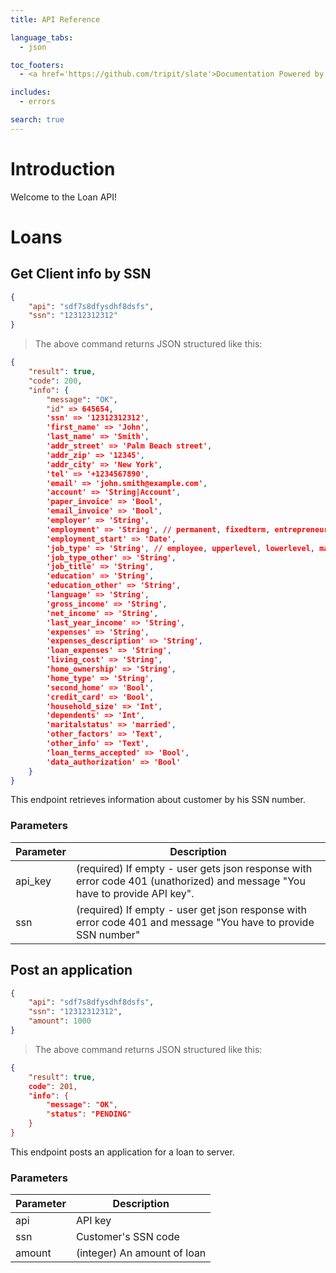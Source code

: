 ```yaml
---
title: API Reference

language_tabs:
  - json

toc_footers:
  - <a href='https://github.com/tripit/slate'>Documentation Powered by Slate</a>

includes:
  - errors

search: true
---
```


# Introduction

Welcome to the Loan API!

# Loans

## Get Client info by SSN

```json
{
	"api": "sdf7s8dfysdhf8dsfs", 
	"ssn": "12312312312"
}
```

> The above command returns JSON structured like this:

```json
{
	"result": true, 
	"code": 200, 
	"info": {
		"message": "OK",
		"id" => 645654,
		'ssn' => '12312312312',
		'first_name' => 'John',
		'last_name' => 'Smith',
		'addr_street' => 'Palm Beach street',
		'addr_zip' => '12345',
		'addr_city' => 'New York',
		'tel' => '+1234567890',
		'email' => 'john.smith@example.com',
		'account' => 'String|Account',
		'paper_invoice' => 'Bool',
		'email_invoice' => 'Bool',
		'employer' => 'String',
		'employment' => 'String', // permanent, fixedterm, entrepreneur, student, retired, earlyretirement, illhealthretirement, unemployed
		'employment_start' => 'Date',
		'job_type' => 'String', // employee, upperlevel, lowerlevel, management, entrepreneur, farmer, retired, student, other
		'job_type_other' => 'String',
		'job_title' => 'String',
		'education' => 'String',
		'education_other' => 'String',
		'language' => 'String',
		'gross_income' => 'String',
		'net_income' => 'String',
		'last_year_income' => 'String',
		'expenses' => 'String', 
		'expenses_description' => 'String',
		'loan_expenses' => 'String',
		'living_cost' => 'String',
		'home_ownership' => 'String',
		'home_type' => 'String',
		'second_home' => 'Bool',
		'credit_card' => 'Bool',
		'household_size' => 'Int',
		'dependents' => 'Int',
		'maritalstatus' => 'married',
		'other_factors' => 'Text',
		'other_info' => 'Text',
		'loan_terms_accepted' => 'Bool',
		'data_authorization' => 'Bool'
	}
}
```

This endpoint retrieves information about customer by his SSN number.

### Parameters

Parameter | Description
--------- | -----------
api_key | (required) If empty - user gets json response with error code 401 (unathorized) and message "You have to provide API key".
ssn | (required) If empty - user get json response with error code 401 and message "You have to provide SSN number"

## Post an application

```json
{
	"api": "sdf7s8dfysdhf8dsfs", 
	"ssn": "12312312312", 
	"amount": 1000
}
```

> The above command returns JSON structured like this:

```json
{
	"result": true, 
	code": 201, 
	"info": {
		"message": "OK", 
		"status": "PENDING"
	}
}
```

This endpoint posts an application for a loan to server.

### Parameters

Parameter | Description
--------- | -----------
api | API key
ssn | Customer's SSN code
amount | (integer) An amount of loan

